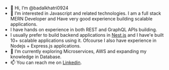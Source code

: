 - 👋 Hi, I’m @badalkhatri0924
- 👀 I’m interested in Javascript and related technologies. I am a full stack MERN Developer and Have very good experience building scalable applications.
- I have hands on experience in both REST and GraphQL APIs building.
- I usually prefer to build backend applications in [Nest.js](https://nestjs.com/) and I have'e built 10+ scalable applications using it. Ofcourse I also have experience in Nodejs + Express.js applications.
- 🌱 I’m currently exploring Microservices, AWS and expanding my knowledge in Database.
- 📫 You can reach me on [Linkedin](https://www.linkedin.com/in/badal-khatri-652666128/).

<!---
badalkhatri0924/badalkhatri0924 is a ✨ special ✨ repository because its `README.md` (this file) appears on your GitHub profile.
You can click the Preview link to take a look at your changes.
--->
